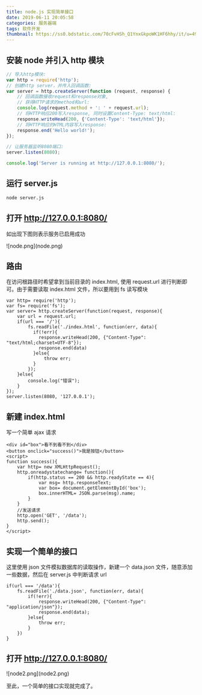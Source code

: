 ```yaml
---
title: node.js 实现简单接口
date: 2019-06-11 20:05:58
categories: 服务器端
tags: 软件开发
thumbnail: https://ss0.bdstatic.com/70cFvHSh_Q1YnxGkpoWK1HF6hhy/it/u=491865045,1211705331&fm=26&gp=0.jpg
---
```


## 安装 node 并引入 http 模块

```javascript
// 导入http模块:
var http = require('http');
// 创建http server，并传入回调函数:
var server = http.createServer(function (request, response) {
    // 回调函数接收request和response对象,
    // 获得HTTP请求的method和url:
    console.log(request.method + ': ' + request.url);
    // 将HTTP响应200写入response, 同时设置Content-Type: text/html:
    response.writeHead(200, {'Content-Type': 'text/html'});
    // 将HTTP响应的HTML内容写入response:
    response.end('Hello world!');
});

// 让服务器监听8080端口:
server.listen(8080);

console.log('Server is running at http://127.0.0.1:8080/');

```

## 运行 server.js

```bash
node server.js
```

## 打开 http://127.0.0.1:8080/
如出现下图则表示服务已启用成功
<div align=left>![node.png](node.png)

## 路由
在访问根路径时希望拿到当前目录的 index.html, 使用 request.url 进行判断即可。由于需要读取 index.html 文件，所以要用到 fs 读写模块
```
var http= require('http');
var fs= require('fs');
var server= http.createServer(function(request, response){
    var url = request.url;
    if(url === '/'){
        fs.readFile('./index.html', function(err, data){
          if(!err){
            response.writeHead(200, {"Content-Type": "text/html;charset=UTF-8"});
            response.end(data)
          }else{
              throw err;
          }
        });
    }else{
        console.log("错误");
    }
});
server.listen(8080, '127.0.0.1');
```

## 新建 index.html
写一个简单 ajax 请求
```
<div id="box">看不到看不到</div>
<button onclick="success()">我是按钮</button>
<script>
function success(){
    var http= new XMLHttpRequest();
    http.onreadystatechange= function(){
        if(http.status == 200 && http.readyState == 4){
            var msg= http.responseText;
            var box= document.getElementById('box');
            box.innerHTML= JSON.parse(msg).name;
        }
    }
    //发送请求
    http.open('GET', '/data');
    http.send();
}
</script>
```

## 实现一个简单的接口
这里使用 json 文件模拟数据库的读取操作，新建一个 data.json 文件，随意添加一些数据，然后在 server.js 中判断请求 url
```
if(url === '/data'){
    fs.readFile('./data.json', function(err, data){
        if(!err){
            response.writeHead(200, {"Content-Type": "application/json"});
            response.end(data);
        }else{
            throw err;
        }
    })
}
```

## 打开 http://127.0.0.1:8080/
<div align=left>![node2.png](node2.png)

至此，一个简单的接口实现就完成了。